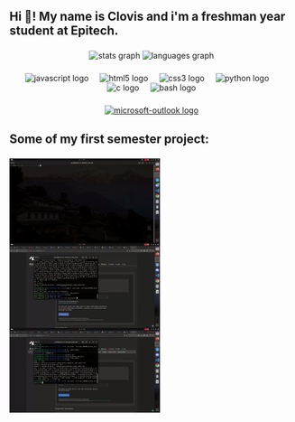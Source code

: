 <h2 align="left">Hi 👋! My name is Clovis and i'm a freshman year student at Epitech.</h2>

###

<div align="center">
  <img src="https://github-readme-stats.vercel.app/api?username=tekClovis&hide_title=false&hide_rank=false&show_icons=true&include_all_commits=true&count_private=true&disable_animations=false&theme=dracula&locale=en&hide_border=false" height="150" alt="stats graph"  />
  <img src="https://github-readme-stats.vercel.app/api/top-langs?username=tekClovis&locale=en&hide_title=false&layout=compact&card_width=320&langs_count=5&theme=dracula&hide_border=false" height="150" alt="languages graph"  />
</div>

###

<div align="center">
  <img src="https://cdn.jsdelivr.net/gh/devicons/devicon/icons/javascript/javascript-original.svg" height="30" alt="javascript logo"  />
  <img width="12" />
  <img src="https://cdn.jsdelivr.net/gh/devicons/devicon/icons/html5/html5-original.svg" height="30" alt="html5 logo"  />
  <img width="12" />
  <img src="https://cdn.jsdelivr.net/gh/devicons/devicon/icons/css3/css3-original.svg" height="30" alt="css3 logo"  />
  <img width="12" />
  <img src="https://cdn.jsdelivr.net/gh/devicons/devicon/icons/python/python-original.svg" height="30" alt="python logo"  />
  <img width="12" />
  <img src="https://cdn.jsdelivr.net/gh/devicons/devicon/icons/c/c-original.svg" height="30" alt="c logo"  />
  <img width="12" />
  <img src="https://cdn.jsdelivr.net/gh/devicons/devicon/icons/bash/bash-original.svg" height="30" alt="bash logo"  />
</div>

###

<div align="center">
  <a href="https://outlook.office365.com/mail/" target="_blank">
    <img src="https://img.shields.io/static/v1?message=Outlook&logo=microsoft-outlook&label=clovisnedlec@epitech.eu&color=0078D4&logoColor=white&labelColor=blue&style=for-the-badge" height="35" alt="microsoft-outlook logo"  />
  </a>
</div>

###

<h2 align="left">Some of my first semester project:</h2>

###

<img align="left" height="150" src="./gif/my_top.gif"  />

###

<img align="left" height="150" src="./gif/my_hunter.gif"  />

###

<img align="left" height="150" src="./gif/my_radar.gif"  />
